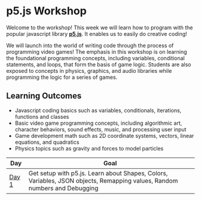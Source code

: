 # p5.js Workshop

Welcome to the workshop! This week we will learn how to program with the popular javascript library [**p5.js**](https://p5js.org/ko/). It enables us to easily do creative coding!

We will launch into the world of writing code through the process of programming video games! The emphasis in this workshop is on learning the foundational programming concepts, including variables, conditional statements, and loops, that form the basis of game logic. Students are also exposed to concepts in physics, graphics, and audio libraries while programming the logic for a series of games.

## Learning Outcomes

* Javascript coding basics such as variables, conditionals, iterations, functions and classes
* Basic video game programming concepts, including algorithmic art, character behaviors, sound effects, music, and processing user input
* Game development math such as 2D coordinate systems, vectors, linear equations, and quadratics
* Physics topics such as gravity and forces to model particles


Day | Goal
------------ | -------------
[Day 1](Day01.md)| Get setup with p5.js. Learn about Shapes, Colors, Variables, JSON objects, Remapping values, Random numbers and Debugging


<!-- # Day 2

## Conditional Statements
## How to bounce a ball
## Loops
## Functions
## Object Orientated Programming with Classes

# Day 3

## Creating Bigger Projects
## Arrays
## Mouse interactions
## Image Media
## Sound Media
## Arcade game project

# Day 4

## Pitch Your Game Idea!

# Day 5

## Show off your Game! -->
